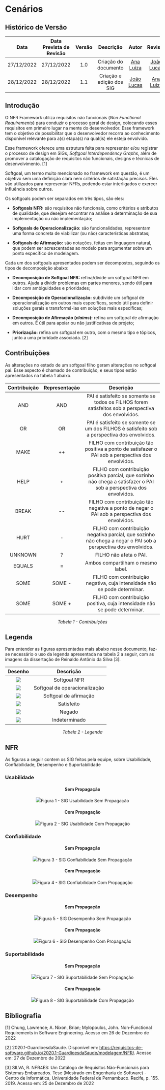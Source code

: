 # Cenários

## Histórico de Versão
|Data|Data Prevista de Revisão|Versão|Descrição|Autor|Revisor|
| :----------: |:-----------:| :------: | :-----------: | :---------: |:---------: |
|27/12/2022|27/12/2022|1.0|Criação do documento| [Ana Luiza](https://github.com/AnHoff) | [João Lucas](https://github.com/HacKairos) |
|28/12/2022|28/12/2022|1.1|Criação e adição dos SIG| [João Lucas](https://github.com/HacKairos) | [Ana Luiza](https://github.com/AnHoff) |

## Introdução

O NFR Framework utiliza requisitos não funcionais (*Non Functional Requirements*) para conduzir o processo geral de design, colocando esses requisitos em primeiro lugar na mente do desenvolvedor. Esse framework tem o objetivo de possibilitar que o desenvolvedor recorra ao conhecimento disponível relevante para a(s) etapa(s) na qual(is) ele esteja envolvido. 

Esse framework oferece uma estrutura feita para representar e/ou registrar o processo de design em SIGs, *Softgoal Interdependency Graphs*, além de promover a catalogação de requisitos não funcionais, designs e técnicas de desenvolvimento. [1]

Softgoal, um termo muito mencionado no framework em questão, é um objetivo sem uma definição clara nem critérios de satisfação precisos. Eles são utilizados para representar NFRs, podendo estar interligados e exercer influência sobre outros.

Os softgoals podem ser separados em três tipos, são eles:

* **Softgoals NFR:** são requisitos não funcionais, como critérios e atributos de qualidade, que desejam encontrar na análise a determinação de sua implementação ou não implementação;

* **Softgoals de Operacionalização:** são funcionalidades, representam uma forma concreta de viabilizar (ou não) características abstratas;

* **Softgoals de Afirmação:** são notações, feitas em linguagem natural, que podem ser acrescentadas ao modelo para argumentar sobre um ponto específico de modelagem. 

Cada um dos softgoals apresentados podem ser decompostos, seguindo os tipos de decomposição abaixo:

* **Decomposição de Softgoal NFR:** refina/divide um softgoal NFR em outros. Ajuda a dividir problemas em partes menores, sendo útil para lidar com ambiguidades e prioridades;

* **Decomposição de Operacionalização:** subdivide um softgoal de operacionalização em outros mais específicos, sendo útil para definir soluções gerais e transformá-las em soluções mais específicas;

* **Decomposição de Afirmação (*claims*):** refina um softgoal de afirmação em outros. É útil para apoiar ou não justificativas de projeto;

* **Priorização:** refina um softgoal em outro, com o mesmo tipo e tópicos, junto a uma prioridade associada. [2]

## Contribuições

As alterações no estado de um softgoal filho geram alterações no softgoal pai. Esse aspecto é chamado de contribuição, e seus tipos estão apresentados na tabela 1 abaixo.

<center>

| Contribuição | Representação | Descrição |
| :----------: | :-----------: | :-------: |
| AND | AND | PAI é satisfeito se somente se todos os FILHOS forem satisfeitos sob a perspectiva dos envolvidos. |
| OR | OR | PAI é satisfeito se somente se um dos FILHOS é satisfeito sob a perspectiva dos envolvidos. |
| MAKE | ++ | FILHO com contribuição tão positiva a ponto de satisfazer o PAI sob a perspectiva dos envolvidos. |
| HELP | + | FILHO com contribuição positiva parcial, que sozinho não chega a satisfazer o PAI sob a perspectiva dos envolvidos. |
| BREAK | -- | FILHO com contribuição tão negativa a ponto de negar o PAI sob a perspectiva dos envolvidos. |
| HURT | - | FILHO com contribuição negativa parcial, que sozinho não chega a negar o PAI sob a perspectiva dos envolvidos. |
| UNKNOWN | ? | FILHO não afeta o PAI. |
| EQUALS | = | Ambos compartilham o mesmo label. |
| SOME | SOME - | FILHO com contribuição negativa, cuja intensidade não se pode determinar. |
| SOME | SOME + | FILHO com contribuição positiva, cuja intensidade não se pode determinar. |

*Tabela 1 - Contribuições*

</center>

## Legenda

Para entender as figuras apresentadas mais abaixo nesse documento, faz-se necessário o uso da legenda apresentada na tabela 2 a seguir, com as imagens da dissertação de Reinaldo Antônio da Silva [3].

<center>

| Desenho | Descrição |
| :-----: | :-------: |
| <img src="./../../assets/NFR/softgoalNFR.png"> | Softgoal NFR |
| <img src="./../../assets/NFR/softgoalOp.png"> | Softgoal de operacionalização |
| <img src="./../../assets/NFR/softgoalAf.png"> | Softgoal de afirmação |
| <img src="./../../assets/NFR/satisfeito.png"> | Satisfeito |
| <img src="./../../assets/NFR/negado.png"> | Negado |
| <img src="./../../assets/NFR/indeterminado.png"> | Indeterminado |

*Tabela 2 - Legenda*

</center>

## NFR

 As figuras a seguir contem os SIG feitos pela equipe, sobre Usabilidade, Confiabilidade, Desempenho e Suportabilidade

### Usabilidade

<center>

#### Sem Propagação
<img src="./../../assets/NFR/NFR-Usabilidade.png">Figura 1 - SIG Usabilidade Sem Propagação</img>

#### Com Propagação
<img src="./../../assets/NFR/NFR-Usabilidade-Propagado.png">Figura 2 - SIG Usabilidade Com Propagação</img>
</center>

### Confiabilidade

<center>

#### Sem Propagação
<img src="./../../assets/NFR/NFR-Confiabilidade.png">Figura 3 - SIG Confiabilidade Sem Propagação</img>

#### Com Propagação
<img src="./../../assets/NFR/NFR-Confiabilidade-Propagado.png">Figura 4 - SIG Confiabilidade Com Propagação</img>
</center>

### Desempenho

<center>

#### Sem Propagação
<img src="./../../assets/NFR/NFR-Desempenho.png">Figura 5 - SIG Desempenho Sem Propagação</img>

#### Com Propagação
<img src="./../../assets/NFR/NFR-Desempenho-Propagado.png">Figura 6 - SIG Desempenho Com Propagação</img>
</center>

### Suportabilidade

<center>

#### Sem Propagação
<img src="./../../assets/NFR/NFR-Suportabilidade.png">Figura 7 - SIG Suportabilidade Sem Propagação</img>

#### Com Propagação
<img src="./../../assets/NFR/NFR-Suportabilidade-Propagado.png">Figura 8 - SIG Suportabilidade Com Propagação</img>
</center>

## Bibliografia
[1] Chung, Lawrence; A. Nixon, Brian; Mylopoulos, John. Non-Functional Requirements in Software Engineering. Acesso em 26 de Dezembro de 2022

[2] 2020.1-GuardioesdaSaude. Disponível em: https://requisitos-de-software.github.io/2020.1-GuardioesdaSaude/modelagem/NFR/. Acesso em: 27 de Dezembro de 2022

[3] SILVA, R. NFR4ES: Um Catálogo de Requisitos Não-Funcionais para Sistemas Embarcados. Tese (Mestrado em Engenharia de Software) - Centro de Informática, Universidade Federal de Pernambuco. Recife, p. 155. 2019. Acesso em: 25 de Dezembro de 2022